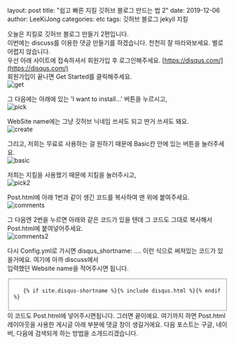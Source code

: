layout: post
title:  "쉽고 빠른 지킬 깃허브 블로그 만드는 법 2"
date:   2019-12-06
author: LeeKiJong
categories: etc
tags: 깃허브 블로그 jekyll 지킬 

오늘은 지킬로 깃허브 블로그 만들기 2편입니다.  
이번에는 discuss를 이용한 댓글 만들기를 하겠습니다. 천천히 잘 따라와보세요. 별로 어렵지 않습니다.  
우선 아래 사이트에 접속하셔서 회원가입 후 로그인해주세요.
[https://disqus.com/](https://disqus.com/)  
회원가입이 끝나면 Get Started를 클릭해주세요.  
![get](https://user-images.githubusercontent.com/52438368/70294901-75a92800-1828-11ea-80ef-f92240c2abf3.PNG)  

그 다음에는 아래에 있는 'I want to install...' 버튼을 누르시고,  
![pick](https://user-images.githubusercontent.com/52438368/70294905-780b8200-1828-11ea-8dad-908c23869387.PNG)  

WebSite name에는 그냥 깃허브 닉네임 쓰셔도 되고 딴거 쓰셔도 돼요.  
![create](https://user-images.githubusercontent.com/52438368/70294909-7a6ddc00-1828-11ea-94a7-f16a3699dcd1.PNG)  

그리고, 저희는 무료로 사용하는 걸 원하기 때문에 Basic칸 안에 있는 버튼을 눌러주세요.  
![basic](https://user-images.githubusercontent.com/52438368/70294910-7b067280-1828-11ea-97fe-68a14d409feb.png)  

저희는 지킬을 사용했기 때문에 지킬을 눌러주시고,  
![pick2](https://user-images.githubusercontent.com/52438368/70294911-7b067280-1828-11ea-955d-6a7d98d964d2.PNG)  

Post.html에 아래 1번과 같이 생긴 코드를 복사하여 맨 위에 붙여주세요.  
![comments](https://user-images.githubusercontent.com/52438368/70294914-7b9f0900-1828-11ea-9e11-79e99f5f19d2.PNG)  

그 다음엔 2번을 누르면 아래와 같은 코드가 있을 텐데 그 코드도 그대로 복사해서 Post.html에 붙여넣어주세요.  
![comments2](https://user-images.githubusercontent.com/52438368/70294915-7b9f0900-1828-11ea-8ff3-c8ab3fc126ab.PNG)  

다시 Config.yml로 가시면 disqus_shortname: .... 이런 식으로 써져있는 코드가 있을거에요. 여기에 아까 discuss에서  
입력했던 Website name을 적어주시면 됩니다.  
  
<fieldset>

       {% if site.disqus-shortname %}{% include disqus.html %}{% endif %} 

</fieldset> 
이 코드도 Post.html에 넣어주시면됩니다. 그러면 끝이에요.  
여기까지 하면 Post.html 레이아웃을 사용한 게시글 아래 부분에 댓글 창이 생길거에요.  
다음 포스트는 구글, 네이버, 다음에 검색되게 하는 방법을 소개드리겠습니다.







